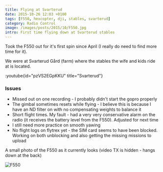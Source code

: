 ```yaml
---
title: Flying at Svarterud
date: 2015-10-26 12:03 +0100
tags: [F550, hexcopter, dji, stables, svarterud]
category: Radio Control
image: /images/posts/2015/10/F550.jpg
intro: First time flying down at Svarterud stables
---
```


Took the F550 out for it's first spin since April (I really do need to find more time for it).

We were at Svarterud Gård (farm) where the stables the wife and kids ride at is located.

:youtube{id="pzVS2EGpKKU" title="Svarterud"}

### Issues

- Missed out on one recording - I probably didn't start the gopro properly
- The gimbal sometimes resets while flying - I believe this is because I have an ND filter on with no compensating weights to balance it
- Short flight times. My fault - had a very very conservative alarm on the radio (it receives the battery level from the F550). Adjusted for next time
- I still need more practice on smooth yawing
- No flight logs on flytrex yet - the SIM card seems to have been blocked. Working on both unblocking and also getting the missing missions to upload

A small photo of the F550 as it currently looks (video TX is hidden - hangs down at the back)

![F550](/images/posts/2015/10/f550.jpg)
